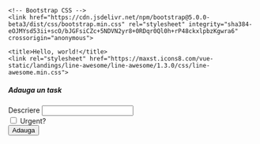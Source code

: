 <!doctype html>
<html lang="en">
  <head>
    <!-- Required meta tags -->
    <meta charset="utf-8">
    <meta name="viewport" content="width=device-width, initial-scale=1">

    <!-- Bootstrap CSS -->
    <link href="https://cdn.jsdelivr.net/npm/bootstrap@5.0.0-beta3/dist/css/bootstrap.min.css" rel="stylesheet" integrity="sha384-eOJMYsd53ii+scO/bJGFsiCZc+5NDVN2yr8+0RDqr0Ql0h+rP48ckxlpbzKgwra6" crossorigin="anonymous">

    <title>Hello, world!</title>
    <link rel="stylesheet" href="https://maxst.icons8.com/vue-static/landings/line-awesome/line-awesome/1.3.0/css/line-awesome.min.css">
  </head>
  <body>
    <div class="container">
      <div class="lista">
      </div>
      <div class="card">
        <div class="card">
          <h5>Adauga un task</h5>
        </div>
        <form>
          <div class="mb-3"> <!-- textul -->
            <label>Descriere</label>
            <input type="text" class="form-control" id="task">
          </div>
          <div class="mb-3 form-check"> <!-- checkbox -->
            <input type="checkbox" class="form-check-input" id="exampleCheck1">
            <label class="form-check-label" for="exampleCheck1">Urgent?</label>
          </div>
          <button type="submit" class="btn btn-primary" onclick="return adaugareTask();">Adauga</button>
        </form>
      </div>
    </div>
    <script src="https://ajax.googleapis.com/ajax/libs/jquery/3.2.1/jquery.min.js"></script>
    <script src="https://cdn.jsdelivr.net/npm/bootstrap@5.0.0-beta3/dist/js/bootstrap.bundle.min.js" integrity="sha384-JEW9xMcG8R+pH31jmWH6WWP0WintQrMb4s7ZOdauHnUtxwoG2vI5DkLtS3qm9Ekf" crossorigin="anonymous"></script>
    <script src='http://ajax.aspnetcdn.com/ajax/jQuery/jquery-3.2.1.js'></script>
    <script>
      function adaugareTask() {
        var task = $('#task').val();
        $(#'lista').append('
        <div class="card">
          <div class="card-body">
            <div class="card-body">
              <h5> ' + task +'</h5>
            </div>
          </div>
          <div class="card-footer text-muted">
            <a href="#" class="btn btn-danger"><i class="las la-trash"></i></a>
          </div>
        </div>')
        return false;
      }
    </script>
  </body>
</html>
